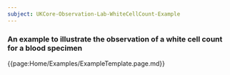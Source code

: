 ```yaml
---
subject: UKCore-Observation-Lab-WhiteCellCount-Example
---
```

### An example to illustrate the observation of a white cell count for a blood specimen

{{page:Home/Examples/ExampleTemplate.page.md}}
